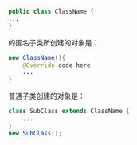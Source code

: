 ```java
public class ClassName {
...
}
```
的匿名子类所创建的对象是：
```java
new ClassName(){
	@Override code here
	...
}
```

普通子类创建的对象是：
```java
class SubClass extends ClassName {
	...
}
new SubClass();
```